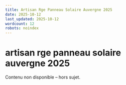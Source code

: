 ```yaml
---
title: Artisan Rge Panneau Solaire Auvergne 2025
date: 2025-10-12
last_updated: 2025-10-12
wordcount: 12
robots: noindex
---
```


# artisan rge panneau solaire auvergne 2025

Contenu non disponible – hors sujet.